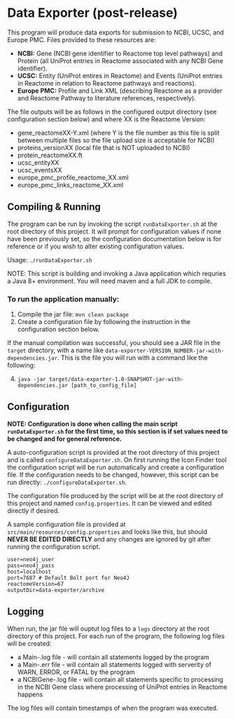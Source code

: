 # Data Exporter (post-release)

This program will produce data exports for submission to NCBI, UCSC, and Europe PMC.  Files provided to these resources are:
* **NCBI:** Gene (NCBI gene identifier to Reactome top level pathways) and Protein (all UniProt entries in Reactome associated with any NCBI Gene identifier).
* **UCSC:** Entity (UniProt entires in Reactome) and Events (UniProt entries in Reactome in relation to Reactome pathways and reactions).
* **Europe PMC:** Profile and Link XML (describing Reactome as a provider and Reactome Pathway to literature references, respectively).

The file outputs will be as follows in the configured output directory (see configuration section below) and where XX is the Reactome Version:

* gene_reactomeXX-Y.xml (where Y is the file number as this file is split between multiple files so the file upload size is acceptable for NCBI)
* proteins_versionXX (local file that is NOT uploaded to NCBI)
* protein_reactomeXX.ft
* ucsc_entityXX
* ucsc_eventsXX
* europe_pmc_profile_reactome_XX.xml
* europe_pmc_links_reactome_XX.xml

## Compiling & Running

The program can be run by invoking the script `runDataExporter.sh` at the root directory of this project.  It will prompt for configuration values if none have been previously set, so the configuration documentation below is for reference or if you wish to alter existing configuration values.

Usage: `./runDataExporter.sh`

NOTE: This script is building and invoking a Java application which requries a Java 8+ environment. You will need maven and a full JDK to compile.

### To run the application manually:

1. Compile the jar file: `mvn clean package`
2. Create a configuration file by following the instruction in the configuration section below.

If the manual compilation was successful, you should see a JAR file in the `target` directory, with a name like `data-exporter-VERSION_NUMBER-jar-with-dependencies.jar`. This is the file you will run with a command like the following:

4. `java -jar target/data-exporter-1.0-SNAPSHOT-jar-with-dependencies.jar [path_to_config_file]`
 
## Configuration

**NOTE: Configuration is done when calling the main script `runDataExporter.sh` for the first time, so this section is if set values need to be changed and for general reference.**

A auto-configuration script is provided at the root directory of this project and is called `configureDataExporter.sh`.  On first running the Icon Finder tool the configuration script will be run automatically and create a configuration file.   If the configuration needs to be changed, however, this script can be run directly: `./configureDataExporter.sh`.

The configuration file produced by the script will be at the root directory of this project and named `config.properties`.  It can be viewed and edited directly if desired.

A sample configuration file is provided at `src/main/resources/config.properties` and looks like this, but should **NEVER BE EDITED DIRECTLY** and any changes are ignored by git after running the configuration script.

```
user=neo4j_user
pass=neo4j_pass
host=localhost
port=7687 # Default Bolt port for Neo4J
reactomeVersion=67
outputDir=data-exporter/archive
```

## Logging
 
When run, the jar file will ouptut log files to a `logs` directory at the root directory of this project.  For each run of the program, the following log files will be created:
* a Main-<timestamp>.log file - will contain all statements logged by the program
* a Main-<timestamp>.err file - will contain all statements logged with serverity of WARN, ERROR, or FATAL by the program
* a NCBIGene-<timestamp>.log file - will contain all statements specific to processing in the NCBI Gene class where processing of UniProt entries in Reactome happens

The log files will contain timestamps of when the program was executed.
